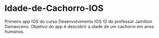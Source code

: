 # Idade-de-Cachorro-IOS
Primeiro app IOS do curso Desenvolvimento IOS 12 do professor Jamilton Damasceno. Objetivo do app é descobrir a idade de um cachorro em anos humanos. 
